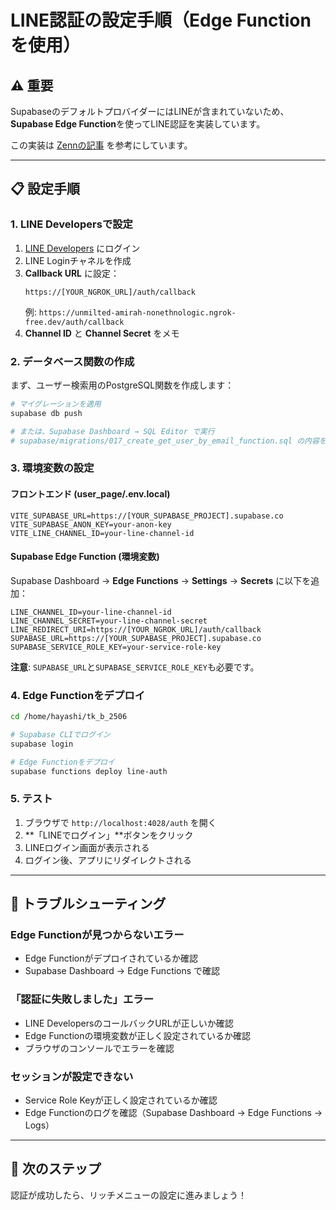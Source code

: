 # LINE認証の設定手順（Edge Functionを使用）

## ⚠️ 重要

SupabaseのデフォルトプロバイダーにはLINEが含まれていないため、**Supabase Edge Function**を使ってLINE認証を実装しています。

この実装は [Zennの記事](https://zenn.dev/kota113/articles/79a75dac7236c0) を参考にしています。

---

## 📋 設定手順

### 1. LINE Developersで設定

1. [LINE Developers](https://developers.line.biz/ja/) にログイン
2. LINE Loginチャネルを作成
3. **Callback URL** に設定：
   ```
   https://[YOUR_NGROK_URL]/auth/callback
   ```
   例: `https://unmilted-amirah-nonethnologic.ngrok-free.dev/auth/callback`
4. **Channel ID** と **Channel Secret** をメモ

### 2. データベース関数の作成

まず、ユーザー検索用のPostgreSQL関数を作成します：

```bash
# マイグレーションを適用
supabase db push

# または、Supabase Dashboard → SQL Editor で実行
# supabase/migrations/017_create_get_user_by_email_function.sql の内容をコピー
```

### 3. 環境変数の設定

#### フロントエンド (user_page/.env.local)

```env
VITE_SUPABASE_URL=https://[YOUR_SUPABASE_PROJECT].supabase.co
VITE_SUPABASE_ANON_KEY=your-anon-key
VITE_LINE_CHANNEL_ID=your-line-channel-id
```

#### Supabase Edge Function (環境変数)

Supabase Dashboard → **Edge Functions** → **Settings** → **Secrets** に以下を追加：

```
LINE_CHANNEL_ID=your-line-channel-id
LINE_CHANNEL_SECRET=your-line-channel-secret
LINE_REDIRECT_URI=https://[YOUR_NGROK_URL]/auth/callback
SUPABASE_URL=https://[YOUR_SUPABASE_PROJECT].supabase.co
SUPABASE_SERVICE_ROLE_KEY=your-service-role-key
```

**注意**: `SUPABASE_URL`と`SUPABASE_SERVICE_ROLE_KEY`も必要です。

### 4. Edge Functionをデプロイ

```bash
cd /home/hayashi/tk_b_2506

# Supabase CLIでログイン
supabase login

# Edge Functionをデプロイ
supabase functions deploy line-auth
```

### 5. テスト

1. ブラウザで `http://localhost:4028/auth` を開く
2. **「LINEでログイン」**ボタンをクリック
3. LINEログイン画面が表示される
4. ログイン後、アプリにリダイレクトされる

---

## 🔧 トラブルシューティング

### Edge Functionが見つからないエラー

- Edge Functionがデプロイされているか確認
- Supabase Dashboard → Edge Functions で確認

### 「認証に失敗しました」エラー

- LINE DevelopersのコールバックURLが正しいか確認
- Edge Functionの環境変数が正しく設定されているか確認
- ブラウザのコンソールでエラーを確認

### セッションが設定できない

- Service Role Keyが正しく設定されているか確認
- Edge Functionのログを確認（Supabase Dashboard → Edge Functions → Logs）

---

## 📝 次のステップ

認証が成功したら、リッチメニューの設定に進みましょう！
